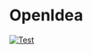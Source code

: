 # OpenIdea
[![Test](https://github.com/suzuki3jp/OpenIdea/actions/workflows/test.yml/badge.svg?branch=main)](https://github.com/suzuki3jp/OpenIdea/actions/workflows/test.yml)

